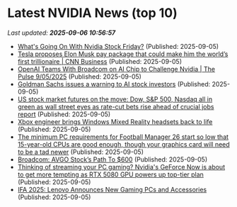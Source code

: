 # Latest NVIDIA News (top 10)
_Last updated: **2025-09-06 10:56:57**_

- [What's Going On With Nvidia Stock Friday?](https://finance.yahoo.com/news/whats-going-nvidia-stock-friday-105426202.html) (Published: 2025-09-05)
- [Tesla proposes Elon Musk pay package that could make him the world’s first trillionaire | CNN Business](https://www.cnn.com/2025/09/05/business/elon-musk-tesla-new-pay-package) (Published: 2025-09-05)
- [OpenAI Teams With Broadcom on AI Chip to Challenge Nvidia | The Pulse 9/05/2025](https://biztoc.com/x/444eef1fb3a3661b) (Published: 2025-09-05)
- [Goldman Sachs issues a warning to AI stock investors](https://finance.yahoo.com/news/goldman-sachs-issues-a-warning-to-ai-stock-investors-103249786.html) (Published: 2025-09-05)
- [US stock market futures on the move: Dow, S&P 500, Nasdaq all in green as wall street eyes as rate-cut bets rise ahead of crucial jobs report](https://economictimes.indiatimes.com/news/international/us/us-stock-market-futures-on-the-move-dow-sp-500-nasdaq-all-in-green-as-wall-street-eyes-as-rate-cut-bets-rise-ahead-of-crucial-jobs-report/articleshow/123717641.cms) (Published: 2025-09-05)
- [Xbox engineer brings Windows Mixed Reality headsets back to life](https://www.theverge.com/news/772360/microsoft-windows-mixed-reality-headsets-streamvr-driver) (Published: 2025-09-05)
- [The minimum PC requirements for Football Manager 26 start so low that 15-year-old CPUs are good enough, though your graphics card will need to be a tad newer](https://www.pcgamer.com/hardware/the-minimum-pc-requirements-for-football-manager-26-start-so-low-that-15-year-old-cpus-are-good-enough-though-your-graphics-card-will-need-to-be-a-tad-newer/) (Published: 2025-09-05)
- [Broadcom: AVGO Stock’s Path To $600](https://www.forbes.com/sites/greatspeculations/2025/09/05/broadcom-avgo-stocks-path-to-600/) (Published: 2025-09-05)
- [Thinking of streaming your PC gaming? Nvidia's GeForce Now is about to get more tempting as RTX 5080 GPU powers up top-tier plan](https://www.techradar.com/gaming/pc-gaming/thinking-of-streaming-your-pc-gaming-nvidias-geforce-now-is-about-to-get-more-tempting-as-rtx-5080-gpu-powers-up-top-tier-plan) (Published: 2025-09-05)
- [IFA 2025: Lenovo Announces New Gaming PCs and Accessories](https://www.thurrott.com/games/pc-gaming/325880/ifa-2025-lenovo-announces-new-gaming-pcs-and-accessories) (Published: 2025-09-05)
